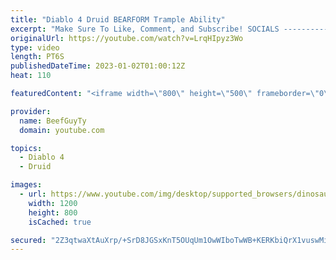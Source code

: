```yaml
---
title: "Diablo 4 Druid BEARFORM Trample Ability"
excerpt: "Make Sure To Like, Comment, and Subscribe! SOCIALS ---------------------------------------------- Join Our ..."
originalUrl: https://youtube.com/watch?v=LrqHIpyz3Wo
type: video
length: PT6S
publishedDateTime: 2023-01-02T01:00:12Z
heat: 110

featuredContent: "<iframe width=\"800\" height=\"500\" frameborder=\"0\" src=\"https://www.youtube.com/embed/LrqHIpyz3Wo\" allow=\"accelerometer; autoplay; encrypted-media; gyroscope; picture-in-picture\" allowfullscreen></iframe>"

provider:
  name: BeefGuyTy
  domain: youtube.com

topics:
  - Diablo 4
  - Druid

images:
  - url: https://www.youtube.com/img/desktop/supported_browsers/dinosaur.png
    width: 1200
    height: 800
    isCached: true

secured: "2Z3qtwaXtAuXrp/+SrD8JGSxKnT5OUqUm1OwWIboTwWB+KERKbiQrX1vuswMiNYcManVpSaOMxT5RcgLD2JAJC4HfQ9ReMhlRX2blxNT4/YY0Dnhji7bzsZ7VvTRmI+4YQJhsIKWLx+VOb71YHmbUGF89Iy7xAcj0QDuPI5SiT0/maSz7H3o9Zn6LJ5u0iS2FxdjTUojcfYFN5U2UEuZF+XxSUbbo4ZuhIRJwl/ity+q3499Kycn9K75Bdn3TnRPZHajJSof+U4VxJuwtDgHfArlxukfHrw0hZjQdHXqnazVAmj1TrGZBbKnF8/xZFmUEZSRu5GXdIVDCgeTJyfX98nPxGpbAmn97FVxxLOQlGkz0F7L079SKsKLiSJ3IGj+IQuJXKwDg8jYCiAW59GyXxvcTWCdOLJbam/fxgz7yJE=;mqP6oOywYKwrOGCzjMyxRw=="
---
```


